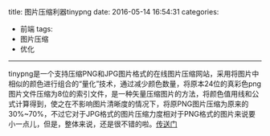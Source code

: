 title: 图片压缩利器tinypng
date: 2016-05-14 16:54:31
categories:
- 前端
tags:
- 图片压缩
- 优化
---


tinypng是一个支持压缩PNG和JPG图片格式的在线图片压缩网站，采用将图片中相似的颜色进行组合的“量化”技术，通过减少颜色数量，将原本24位的真彩色png图片文件压缩为8位的索引文件，是一种矢量压缩图片的方法，将颜色值用线和公式计算得到，使之在不影响图片清晰度的情况下，将原PNG图片压缩为原来的30%~70%，不过它对于JPG格式的图片压缩力度相对于PNG格式的图片来说要小一点儿，但是，整体来说，还是很不错的啦。[传送门](https://tinypng.com/)